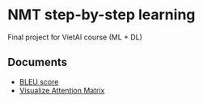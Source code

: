 # NMT step-by-step learning

Final project for VietAI course (ML + DL)

## Documents

- [BLEU score](https://machinelearningmastery.com/calculate-bleu-score-for-text-python/)
- [Visualize Attention Matrix](https://github.com/tensorflow/tensorflow/blob/r1.11/tensorflow/contrib/eager/python/examples/nmt_with_attention/nmt_with_attention.ipynb)

